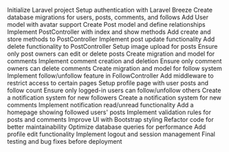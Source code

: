 Initialize Laravel project
Setup authentication with Laravel Breeze
Create database migrations for users, posts, comments, and follows
Add User model with avatar support
Create Post model and define relationships
Implement PostController with index and show methods
Add create and store methods to PostController
Implement post update functionality
Add delete functionality to PostController
Setup image upload for posts
Ensure only post owners can edit or delete posts
Create migration and model for comments
Implement comment creation and deletion
Ensure only comment owners can delete comments
Create migration and model for follow system
Implement follow/unfollow feature in FollowController
Add middleware to restrict access to certain pages
Setup profile page with user posts and follow count
Ensure only logged-in users can follow/unfollow others
Create a notification system for new followers
Create a notification system for new comments
Implement notification read/unread functionality
Add a homepage showing followed users' posts
Implement validation rules for posts and comments
Improve UI with Bootstrap styling
Refactor code for better maintainability
Optimize database queries for performance
Add profile edit functionality
Implement logout and session management
Final testing and bug fixes before deployment
